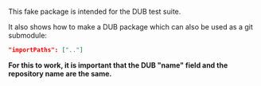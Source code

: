 This fake package is intended for the DUB test suite.

It also shows how to make a DUB package which can also be used as a git submodule:

```json
"importPaths": [".."]
```

**For this to work, it is important that the DUB "name" field and the repository name are the same.**

